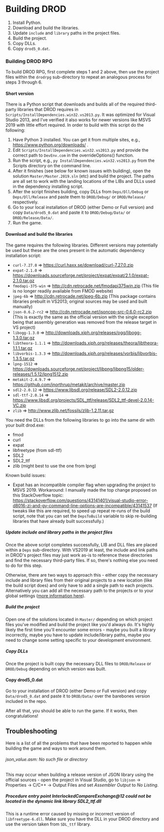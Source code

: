# Building DROD

1. Install Python.
2. Download and build the libraries.
3. Update `include` and `library` paths in the project files.
4. Build the project.
5. Copy DLLs.
6. Copy `drod5_0.dat`.

### Building DROD RPG

To build DROD RPG, first complete steps 1 and 2 above, then use the project files within the `drodrpg` sub-directory to repeat an analogous process for steps 3 through 6.

#### Short version

There is a Python script that downloads and builds all of the required third-party libraries that DROD requires in `Scripts/InstallDependencies.win32.vs2013.py`.
It was optimized for Visual Studio 2013, and I've verified it also works for newer versions like MSVS 2019 with little effort required.
In order to build with this script do the following:

1. Have Python 3 installed.  You can get it from multiple sites, e.g., https://www.python.org/downloads/ .
1. Edit `Scripts/InstallDependencies.win32.vs2013.py` and provide the correct path to `DevEnv.com` in the overrideOptions() function.
2. Run the script, e.g., `py InstallDependencies.win32.vs2013.py` from the Scripts directory on the command line.
3. After it finishes (see below for known issues with building), open the solution `Master/Master.2019.sln` (etc) and build the project. The paths are all set to work with the landing locations of the LIBs and DLLs used in the dependency installing script.
4. After the script finishes building, copy DLLs from `Deps/Dll/Debug` or `Deps/Dll/Release` and paste them to `DROD/Debug/` or `DROD/Release/` respectively.
5. Go to your local installation of DROD (either Demo or Full version) and copy `Data/drod5_0.dat` and paste it to `DROD/Debug/Data/` or `DROD/Release/Data/`.
6. Run the game.

#### Download and build the libraries

The game requires the following libraries. Different versions may potentially be used but these are the ones present in the automatic dependency installation script:

 - `curl-7.27.0` => https://curl.haxx.se/download/curl-7.27.0.zip
 - `expat-2.1.0` => https://downloads.sourceforge.net/project/expat/expat/2.1.0/expat-2.1.0.tar.gz
 - `fmodapi-375-win` => http://cdn.retrocade.net/fmodapi375win.zip (This file is no longer readily available from FMOD website)
 - `jpeg-6b` => http://cdn.retrocade.net/jpeg-6b.zip (This package contains libraries prebuilt in VS2013; original sources may be used and built manually)
 -  `json-0.6.2-rc2` => http://cdn.retrocade.net/jsoncpp-src-0.6.0-rc2.zip (This is exactly the same as the official version with the single exception being that assembly generation was removed from the release target in VS project)
 -  `libogg-1.3.0` => http://downloads.xiph.org/releases/ogg/libogg-1.3.0.tar.gz
 -  `libtheora-1.1.1` => http://downloads.xiph.org/releases/theora/libtheora-1.1.1.tar.gz
 -  `libvorbis-1.3.3` => http://downloads.xiph.org/releases/vorbis/libvorbis-1.3.5.tar.gz
 -  `lpng-1512` => https://downloads.sourceforge.net/project/libpng/libpng15/older-releases/1.5.12/lpng1512.zip
 -  `metakit-2.4.9.7` => https://github.com/jnorthrup/metakit/archive/master.zip
 -  `sdl2-2.0.12` => https://www.libsdl.org/release/SDL2-2.0.12.zip
 -  `sdl-ttf-2.0.14` => https://www.libsdl.org/projects/SDL_ttf/release/SDL2_ttf-devel-2.0.14-VC.zip
 -  `zlib` => http://www.zlib.net/fossils/zlib-1.2.11.tar.gz

You need the DLLs from the following libraries to go into the same dir with your built drod.exe:
 - fmod
 - curl
 - expat
 - libfreetype (from sdl-ttf)
 - SDL2
 - SDL2_ttf
 - zlib (might best to use the one from lpng)

Known build issues:
 - Expat has an incompatible compiler flag when upgrading the project to MSVS 2019.  Workaround: I manually made the top change proposed on this StackOverflow topic:
   https://stackoverflow.com/questions/43141401/visual-studio-error-d8016-zi-and-gy-command-line-options-are-incompatible/43141537
   (If tweaks like this are required, to speed up repeat re-runs of the build script, note that you can set the `DepsToBuild` variable to skip re-building libraries that have already built successfully.)

##### Update include and library paths in the project files

Once the above script completes successfully, LIB and DLL files are placed within a `Deps` sub-directory. With VS2019 at least, the include and link paths in DROD's project files may just work as-is to reference these directories and find the necessary third-party files. If so, there's nothing else you need to do for this step.

Otherwise, there are two ways to approach this - either copy the necessary include and library files from their original projects to a new location (like the build script does) and only have to add a single path to each projects.
Alternatively you can add all the necessary path to the projects or to your global settings ([more information here](https://www.curlybrace.com/words/2012/12/17/setting-global-c-include-paths-in-visual-studio-2012-and-2011-and-2010/)).

##### Build the project

Open one of the solutions located in `Master/` depending on which project files you've modified and build the project like you'd always do. It's highly likely the first time you'll encounter some errors - maybe you built a library incorrectly, maybe you have to update include/library paths, maybe you need to change some setting specific to your development environment.

##### Copy DLLs

Once the project is built copy the necessary DLL files to `DROD/Release` or `DROD/Debug` depending on which version was built.

#### Copy drod5_0.dat

Go to your installation of DROD (either Demo or Full version) and copy `Data/drod5_0.dat` and paste it to `DROD/Data/` over the barebones version included in the repo.

After all that, you should be able to run the game. If it works, then congratulations!

## Troubleshooting

Here is a list of all the problems that have been reported to happen while building the game and ways to work around them.

###### json_value.asm: No such file or directory

This may occur when building a release version of JSON library using the official sources - open the project in Visual Studio, go to `libjson` -> Properties -> C/C++ -> Output Files and set *Assembler Output* to *No Listing*.

##### Procedure entry point InterlockedCompareExchange@12 could not be located in the dynamic link library SDL2_ttf.dll

This is a runtime error caused by missing or incorrect version of `libfreetype-6.dll`. Make sure you have the DLL in your DROD directory and use the version taken from `SDL_ttf` library.
